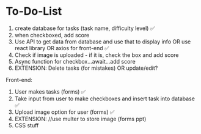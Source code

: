 # To-Do-List

1. create database for tasks (task name, difficulty level) ✅
2. when checkboxed, add score
3. Use API to get data from database and use that to display info OR use react library OR axios for front-end ✅
4. Check if image is uploaded - if it is, check the box and add score
5. Async function for checkbox...await...add score
6. EXTENSION: Delete tasks (for mistakes) OR update/edit?

Front-end:
1. User makes tasks (forms) ✅
2. Take input from user to make checkboxes and insert task into database ✅
3. Upload image option for user (forms) ✅ 
4. EXTENSION: //use multer to store image (forms ppt)
5. CSS stuff 


